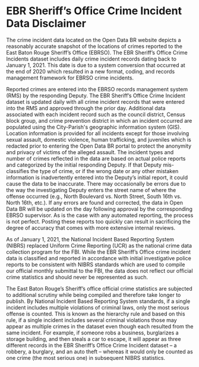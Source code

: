 # EBR Sheriff’s Office Crime Incident Data Disclaimer


The crime incident data located on the Open Data BR website depicts a reasonably accurate snapshot of the locations of crimes reported to the East Baton Rouge Sheriff’s Office (EBRSO). The EBR Sheriff’s Office Crime Incidents dataset includes daily crime incident records dating back to January 1, 2021. This date is due to a system conversion that occurred at the end of 2020 which resulted in a new format, coding, and records management framework for EBRSO crime incidents.


Reported crimes are entered into the EBRSO records management system (RMS) by the responding Deputy. The EBR Sheriff’s Office Crime Incident dataset is updated daily with all crime incident records that were entered into the RMS and approved through the prior day. Additional data associated with each incident record such as the council district, Census block group, and crime prevention district in which an incident occurred are populated using the City-Parish's geographic information system (GIS). Location information is provided for all incidents except for those involving sexual assault, domestic violence, human trafficking, and juveniles which is redacted prior to entering the Open Data BR portal to protect the anonymity and privacy of victims of the alleged assault. The incident types and number of crimes reflected in the data are based on actual police reports and categorized by the initial responding Deputy. If that Deputy mis-classifies the type of crime, or if the wrong date or any other mistaken information is inadvertently entered into the Deputy’s initial report, it could cause the data to be inaccurate. There may occasionally be errors due to the way the investigating Deputy enters the street name of where the offense occurred (e.g., North Boulevard vs. North Street, South 16th vs. North 16th, etc.). If any errors are found and corrected, the data in Open Data BR will be updated on the day following approval by the corresponding EBRSO supervisor. As is the case with any automated reporting, the process is not perfect. Posting these reports too quickly can result in sacrificing the degree of accuracy that comes with more extensive internal reviews.


As of January 1, 2021, the National Incident Based Reporting System (NIBRS) replaced Uniform Crime Reporting (UCR) as the national crime data collection program for the FBI. While the EBR Sheriff’s Office crime incident data is classified and reported in accordance with initial investigative police reports to be consistent with NIBRS standards which are used to compile our official monthly submittal to the FBI, the data does not reflect our official crime statistics and should never be represented as such.


The East Baton Rouge’s Sheriff’s office official crime statistics are subjected to additional scrutiny while being compiled and therefore take longer to publish. By National Incident Based Reporting System standards, if a single incident includes multiple violations of criminal laws, only the most serious offense is counted. This is known as the hierarchy rule and based on this rule, if a single incident includes several criminal violations those may appear as multiple crimes in the dataset even though each resulted from the same incident. For example, if someone robs a business, burglarizes a storage building, and then steals a car to escape, it will appear as three different records in the EBR Sheriff’s Office Crime Incident dataset – a robbery, a burglary, and an auto theft – whereas it would only be counted as one crime (the most serious one) in subsequent NIBRS statistics. 
